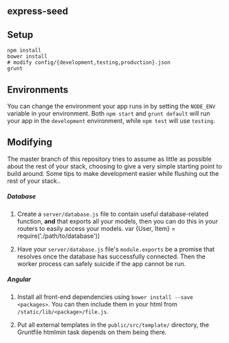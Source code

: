 express-seed
------------

## Setup
```shell
npm install
bower install
# modify config/{development,testing,production}.json
grunt
```

## Environments
You can change the environment your app runs in by setting the `NODE_ENV` variable in your environment. Both `npm start` and `grunt default` will run your app in the `development` environment, while `npm test` will use `testing`.

## Modifying

The master branch of this repository tries to assume as little as possible about the rest of your stack, choosing to give a very simple starting point to build around. Some tips to make development easier while flushing out the rest of your stack..

##### Database
1. Create a `server/database.js` file to contain useful database-related function, __and__ that exports all your models, then you can do this in your routers to easily access your models.
        var {User, Item}  = require('./path/to/database'))

2. Have your `server/database.js` file's `module.exports` be a promise that resolves once the database has successfully connected. Then the worker process can safely suicide if the app cannot be run.

##### Angular
1. Install all front-end dependencies using `bower install --save <packages>`. You can then include them in your html from `/static/lib/<package>/file.js`.

2. Put all external templates in the `public/src/template/` directory, the Gruntfile htmlmin task depends on them being there.
